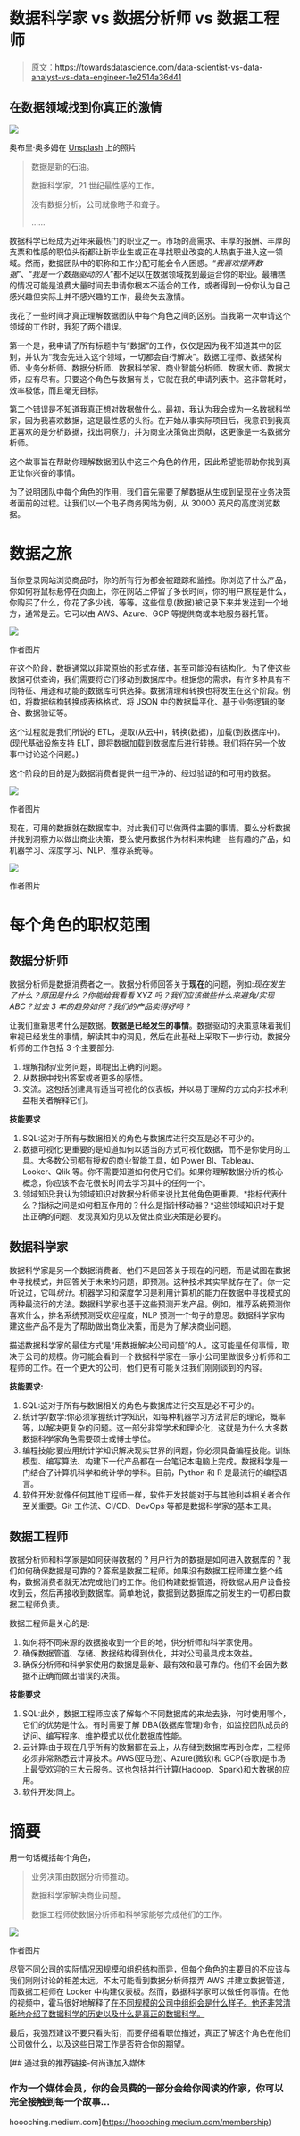 # 数据科学家 vs 数据分析师 vs 数据工程师

> 原文：<https://towardsdatascience.com/data-scientist-vs-data-analyst-vs-data-engineer-1e2514a36d41>

## 在数据领域找到你真正的激情

![](img/b91a9e6b9d0eb83130466aeb38f80aa9.png)

奥布里·奥多姆在 [Unsplash](https://unsplash.com?utm_source=medium&utm_medium=referral) 上的照片

> 数据是新的石油。
> 
> 数据科学家，21 世纪最性感的工作。
> 
> 没有数据分析，公司就像瞎子和聋子。
> 
> ……

数据科学已经成为近年来最热门的职业之一。市场的高需求、丰厚的报酬、丰厚的支票和性感的职位头衔都让新毕业生或正在寻找职业改变的人热衷于进入这一领域。然而，数据团队中的职称和工作分配可能会令人困惑。“*我喜欢摆弄数据*”、“*我是一个数据驱动的人*”都不足以在数据领域找到最适合你的职业。最糟糕的情况可能是浪费大量时间去申请你根本不适合的工作，或者得到一份你认为自己感兴趣但实际上并不感兴趣的工作，最终失去激情。

我花了一些时间才真正理解数据团队中每个角色之间的区别。当我第一次申请这个领域的工作时，我犯了两个错误。

第一个是，我申请了所有标题中有“数据”的工作，仅仅是因为我不知道其中的区别，并认为“我会先进入这个领域，一切都会自行解决”。数据工程师、数据架构师、业务分析师、数据分析师、数据科学家、商业智能分析师、数据大师、数据大师，应有尽有。只要这个角色与数据有关，它就在我的申请列表中。这非常耗时，效率极低，而且毫无目标。

第二个错误是不知道我真正想对数据做什么。最初，我认为我会成为一名数据科学家，因为我喜欢数据，这是最性感的头衔。在开始从事实际项目后，我意识到我真正喜欢的是分析数据，找出洞察力，并为商业决策做出贡献，这更像是一名数据分析师。

这个故事旨在帮助你理解数据团队中这三个角色的作用，因此希望能帮助你找到真正让你兴奋的事情。

为了说明团队中每个角色的作用，我们首先需要了解数据从生成到呈现在业务决策者面前的过程。让我们以一个电子商务网站为例，从 30000 英尺的高度浏览数据。

# 数据之旅

当你登录网站浏览商品时，你的所有行为都会被跟踪和监控。你浏览了什么产品，你如何将鼠标悬停在页面上，你在网站上停留了多长时间，你的用户旅程是什么，你购买了什么，你花了多少钱，等等。这些信息(数据)被记录下来并发送到一个地方，通常是云。它可以由 AWS、Azure、GCP 等提供商或本地服务器托管。

![](img/1664bfb56d1eab406348e09d98780e3f.png)

作者图片

在这个阶段，数据通常以非常原始的形式存储，甚至可能没有结构化。为了使这些数据可供查询，我们需要将它们移动到数据库中。根据您的需求，有许多种具有不同特征、用途和功能的数据库可供选择。数据清理和转换也将发生在这个阶段。例如，将数据结构转换成表格格式、将 JSON 中的数据扁平化、基于业务逻辑的聚合、数据验证等。

这个过程就是我们所说的 ETL，提取(从云中)，转换(数据)，加载(到数据库中)。(现代基础设施支持 ELT，即将数据加载到数据库后进行转换。我们将在另一个故事中讨论这个问题。)

这个阶段的目的是为数据消费者提供一组干净的、经过验证的和可用的数据。

![](img/89e0b3390f9562d91ec39b3594037ac1.png)

作者图片

现在，可用的数据就在数据库中。对此我们可以做两件主要的事情。要么分析数据并找到洞察力以做出商业决策，要么使用数据作为材料来构建一些有趣的产品，如机器学习、深度学习、NLP、推荐系统等。

![](img/979ec5e932b2517bbd772f5e1d98d264.png)

作者图片

# 每个角色的职权范围

## 数据分析师

数据分析师是数据消费者之一。数据分析师回答关于**现在**的问题，例如:*现在发生了什么？原因是什么？你能给我看看 XYZ 吗？我们应该做些什么来避免/实现 ABC？过去 3 年的趋势如何？我们的产品卖得好吗？*

让我们重新思考什么是数据。**数据是已经发生的事情**。数据驱动的决策意味着我们审视已经发生的事情，解读其中的洞见，然后在此基础上采取下一步行动。数据分析师的工作包括 3 个主要部分:

1.  理解指标/业务问题，即提出正确的问题。
2.  从数据中找出答案或者更多的感悟。
3.  交流。这包括创建具有适当可视化的仪表板，并以易于理解的方式向非技术利益相关者解释它们。

**技能要求**

1.  SQL:这对于所有与数据相关的角色与数据库进行交互是必不可少的。
2.  数据可视化:更重要的是知道如何以适当的方式可视化数据，而不是你使用的工具。大多数公司都有授权的商业智能工具，如 Power BI、Tableau、Looker、Qlik 等。你不需要知道如何使用它们。如果你理解数据分析的核心概念，你应该不会花很长时间去学习其中的任何一个。
3.  领域知识:我认为领域知识对数据分析师来说比其他角色更重要。*指标代表什么？指标之间是如何相互作用的？什么是指针移动器？*这些领域知识对于提出正确的问题、发现真知灼见以及做出商业决策是必要的。

## 数据科学家

数据科学家是另一个数据消费者。他们不是回答关于现在的问题，而是试图在数据中寻找模式，并回答关于未来的问题，即预测。这种技术其实早就存在了。你一定听说过，它叫*统计*。机器学习和深度学习是利用计算机的能力在数据中寻找模式的两种最流行的方法。数据科学家也基于这些预测开发产品。例如，推荐系统预测你喜欢什么，排名系统预测受欢迎程度，NLP 预测一个句子的意思。数据科学家构建这些产品不是为了帮助做出商业决策，而是为了解决商业问题。

描述数据科学家的最佳方式是“用数据解决公司问题”的人。这可能是任何事情，取决于公司的规模。你可能会看到一个数据科学家在一家小公司里做很多分析师和工程师的工作。在一个更大的公司，他们更有可能关注我们刚刚谈到的内容。

**技能要求:**

1.  SQL:这对于所有与数据相关的角色与数据库进行交互是必不可少的。
2.  统计学/数学:你必须掌握统计学知识，如每种机器学习方法背后的理论，概率等，以解决更复杂的问题。这一部分非常学术和理论化，这就是为什么大多数数据科学家角色需要硕士或博士学位。
3.  编程技能:要应用统计学知识解决现实世界的问题，你必须具备编程技能。训练模型、编写算法、构建下一代产品都在一台笔记本电脑上完成。数据科学是一门结合了计算机科学和统计学的学科。目前，Python 和 R 是最流行的编程语言。
4.  软件开发:就像任何其他工程师一样，软件开发技能对于与其他利益相关者合作至关重要。Git 工作流、CI/CD、DevOps 等都是数据科学家的基本工具。

## 数据工程师

数据分析师和科学家是如何获得数据的？用户行为的数据是如何进入数据库的？我们如何确保数据是可靠的？答案是数据工程师。如果没有数据工程师建立整个结构，数据消费者就无法完成他们的工作。他们构建数据管道，将数据从用户设备接收到云，然后再接收到数据库。简单地说，数据到达数据库之前发生的一切都由数据工程师负责。

数据工程师最关心的是:

1.  如何将不同来源的数据接收到一个目的地，供分析师和科学家使用。
2.  确保数据管道、存储、数据结构得到优化，并对公司最具成本效益。
3.  确保分析师和科学家使用的数据是最新、最有效和最可靠的。他们不会因为数据不正确而做出错误的决策。

**技能要求**

1.  SQL:此外，数据工程师应该了解每个不同数据库的来龙去脉，何时使用哪个，它们的优势是什么。有时需要了解 DBA(数据库管理)命令，如监控团队成员的访问、编写程序、维护模式以优化数据库性能。
2.  云计算:由于现在几乎所有的数据都在云上，从存储到数据库再到仓库，工程师必须非常熟悉云计算技术。AWS(亚马逊)、Azure(微软)和 GCP(谷歌)是市场上最受欢迎的三大云服务。这也包括并行计算(Hadoop、Spark)和大数据的应用。
3.  软件开发:同上。

# 摘要

用一句话概括每个角色，

> 业务决策由数据分析师推动。
> 
> 数据科学家解决商业问题。
> 
> 数据工程师使数据分析师和科学家能够完成他们的工作。

![](img/8708c22ef06b42e8cfaf08c012ceacc4.png)

作者图片

尽管不同公司的实际情况因规模和组织结构而异，但每个角色的主要目的不应该与我们刚刚讨论的相差太远。不太可能看到数据分析师摆弄 AWS 并建立数据管道，而数据工程师在 Looker 中构建仪表板。然而，数据科学家可以做任何事情。在他的视频中，霍马很好地解释了[在不同规模的公司中组织会是什么样子。他还非常清晰地介绍了数据科学的历史以及什么是真正的数据科学。](https://www.youtube.com/watch?v=xC-c7E5PK0Y&t=13s)

最后，我强烈建议不要只看头衔，而要仔细看职位描述，真正了解这个角色在他们公司做什么，以及这些日常工作是否符合你的期望。

[](https://hoooching.medium.com/membership) [## 通过我的推荐链接-何尚谦加入媒体

### 作为一个媒体会员，你的会员费的一部分会给你阅读的作家，你可以完全接触到每一个故事…

hoooching.medium.com](https://hoooching.medium.com/membership)